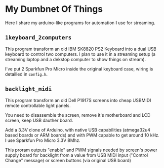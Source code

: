 # My Dumbnet Of Things

Here I share my arduino-like programs for automation I use for streaming.

## `1keyboard_2computers`

This program transform an old IBM SK8820 PS2 Keyboard into a dual USB keyboard to control two computers.
I plan to use it in a streaming setup (a streaming laptop and a dekstop computer to show things on stream).

I've put 2 Sparkfun Pro Micro inside the original keyboard case, wiring is detailled in `config.h`.

## `backlight_midi`

This program transform an old Dell P1917S screens into cheap USBMIDI remote controllable light panels.

You need to disassemble the screen, remove it's motherboard and LCD screen, keep USB dauther board.

Add a 3.3V clone of Arduino, with native USB capabilities (atmega32u4 based boards or ARM boards)
and with PWM capable to get around 10 kHz. I use Sparkfun Pro Micro 3.3V 8Mhz.

This proram outputs "enable" and PWM signals needed by screen's power supply board for backlight
from a value from USB MIDI input ("Control Change" message) or screen buttons (via original USB board)

